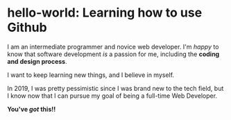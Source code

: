 # hello-world: Learning how to use Github
I am an intermediate programmer and novice web developer. I'm *happy* to know that software development *is* a passion for me, including the **coding and design process**. 

I want to keep learning new things, and I believe in myself. 

In 2019, I was pretty pessimistic since I was brand new to the tech field, but I know now that I can pursue my goal of being a full-time Web Developer. 

**You've *got* this!!**
